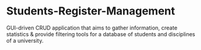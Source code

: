 # Students-Register-Management
GUI-driven CRUD application that aims to gather information, create statistics & provide filtering tools for a database of students and disciplines of a university.
